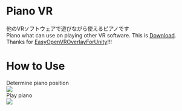 # Piano VR
他のVRソフトウェアで遊びながら使えるピアノです  
Piano what can use on playing other VR software. This is [Download](https://github.com/rn9dfj3/piano_vr/releases).  
Thanks for [EasyOpenVROverlayForUnity](https://sabowl.sakura.ne.jp/gpsnmeajp/unity/EasyOpenVROverlayForUnity/)!!!  
# How to Use
Determine piano position  
![](https://github.com/rn9dfj3/piano_vr/blob/master/figure1.png)  
Play piano  
![](https://github.com/rn9dfj3/piano_vr/blob/master/figure2.png)  
